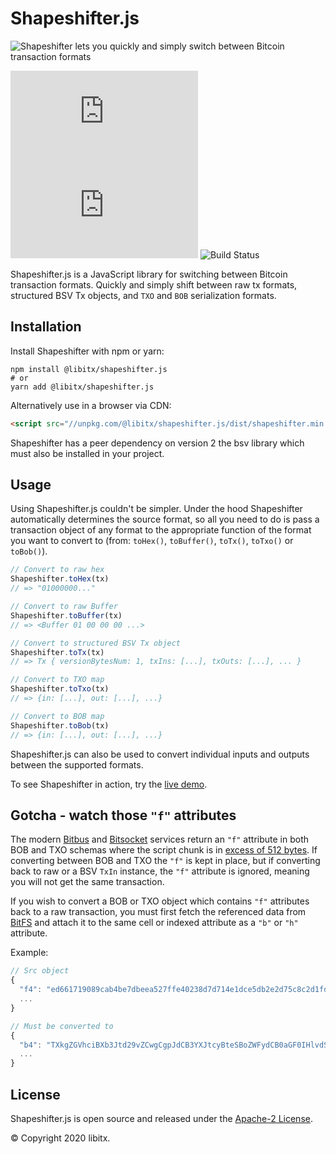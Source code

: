 # Shapeshifter.js

![Shapeshifter lets you quickly and simply switch between Bitcoin transaction formats](https://github.com/libitx/shapeshifter.js/raw/master/docs/poster.jpg)

![npm](https://img.shields.io/npm/v/@libitx/shapeshifter.js?color=informational)
![License](https://img.shields.io/github/license/libitx/shapeshifter.js?color=informational)
![Build Status](https://img.shields.io/github/workflow/status/libitx/shapeshifter.js/Node.js%20CI)

Shapeshifter.js is a JavaScript library for switching between Bitcoin transaction formats. Quickly and simply shift between raw tx formats, structured BSV Tx objects, and `TXO` and `BOB` serialization formats.

## Installation

Install Shapeshifter with npm or yarn:

```shell
npm install @libitx/shapeshifter.js
# or
yarn add @libitx/shapeshifter.js
```

Alternatively use in a browser via CDN:

```html
<script src="//unpkg.com/@libitx/shapeshifter.js/dist/shapeshifter.min.js"></script>
```

Shapeshifter has a peer dependency on version 2 the bsv library which must also be installed in your project.


## Usage

Using Shapeshifter.js couldn't be simpler. Under the hood Shapeshifter automatically determines the source format, so all you need to do is pass a transaction object of any format to the appropriate function of the format you want to convert to (from: `toHex()`, `toBuffer()`, `toTx()`, `toTxo()` or `toBob()`).

```javascript
// Convert to raw hex
Shapeshifter.toHex(tx)
// => "01000000..."

// Convert to raw Buffer
Shapeshifter.toBuffer(tx)
// => <Buffer 01 00 00 00 ...>

// Convert to structured BSV Tx object
Shapeshifter.toTx(tx)
// => Tx { versionBytesNum: 1, txIns: [...], txOuts: [...], ... }

// Convert to TXO map
Shapeshifter.toTxo(tx)
// => {in: [...], out: [...], ...}

// Convert to BOB map
Shapeshifter.toBob(tx)
// => {in: [...], out: [...], ...}
```

Shapeshifter.js can also be used to convert individual inputs and outputs between the supported formats.

To see Shapeshifter in action, try the [live demo](https://libitx.github.io/shapeshifter.js).

## Gotcha - watch those `"f"` attributes

The modern [Bitbus](https://bitbus.network) and [Bitsocket](https://bitsocket.network) services return an `"f"` attribute in both BOB and TXO schemas where the script chunk is in [excess of 512 bytes](https://docs.bitbus.network/#/?id=_5-working-with-large-data). If converting between BOB and TXO the `"f"` is kept in place, but if converting back to raw or a BSV `TxIn` instance, the `"f"` attribute is ignored, meaning you will not get the same transaction.

If you wish to convert a BOB or TXO object which contains `"f"` attributes back to a raw transaction, you must first fetch the referenced data from [BitFS](https://bitfs.network) and attach it to the same cell or indexed attribute as a `"b"` or `"h"` attribute.

Example:

```javascript
// Src object
{
  "f4": "ed661719089cab4be7dbeea527ffe40238d7d714e1dce5db2e2d75c8c2d1fd68.o.1.4",
  ...
}

// Must be converted to
{
  "b4": "TXkgZGVhciBXb3Jtd29vZCwgCgpJdCB3YXJtcyBteSBoZWFydCB0aGF0IHlvdSBo...",
  ...
}
```

## License

Shapeshifter.js is open source and released under the [Apache-2 License](https://github.com/libitx/shapeshifter.js/blob/master/LICENSE).

© Copyright 2020 libitx.
